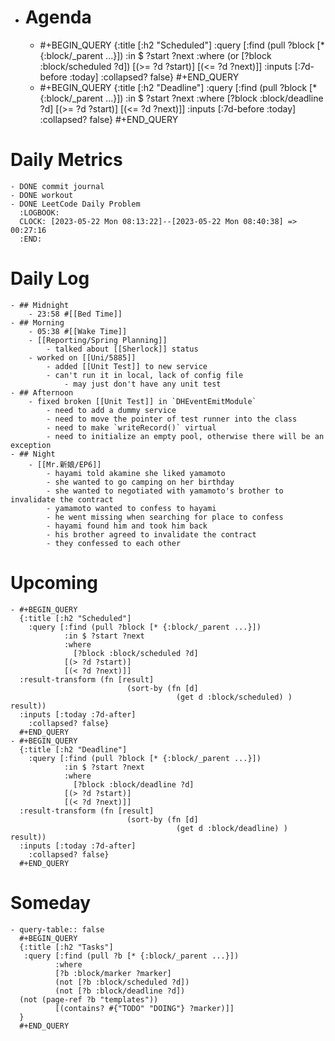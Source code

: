 - # Agenda
	- #+BEGIN_QUERY
	  {:title [:h2 "Scheduled"]
	    :query [:find (pull ?block [* {:block/_parent ...}])
	            :in $ ?start ?next
	            :where
	            (or
	              [?block :block/scheduled ?d])
	            [(>= ?d ?start)]
	            [(<= ?d ?next)]]
	  :inputs [:7d-before :today]
	    :collapsed? false}
	  #+END_QUERY
	- #+BEGIN_QUERY
	  {:title [:h2 "Deadline"]
	    :query [:find (pull ?block [* {:block/_parent ...}])
	            :in $ ?start ?next
	            :where
	              [?block :block/deadline ?d]
	            [(>= ?d ?start)]
	            [(<= ?d ?next)]]
	    :inputs [:7d-before :today]
	    :collapsed? false}
	  #+END_QUERY
# Daily Metrics
	- DONE commit journal
	- DONE workout
	- DONE LeetCode Daily Problem
	  :LOGBOOK:
	  CLOCK: [2023-05-22 Mon 08:13:22]--[2023-05-22 Mon 08:40:38] =>  00:27:16
	  :END:
# Daily Log
	- ## Midnight
		- 23:58 #[[Bed Time]]
	- ## Morning
		- 05:38 #[[Wake Time]]
		- [[Reporting/Spring Planning]]
			- talked about [[Sherlock]] status
		- worked on [[Uni/5885]]
			- added [[Unit Test]] to new service
			- can't run it in local, lack of config file
				- may just don't have any unit test
	- ## Afternoon
		- fixed broken [[Unit Test]] in `DHEventEmitModule`
			- need to add a dummy service
			- need to move the pointer of test runner into the class
			- need to make `writeRecord()` virtual
			- need to initialize an empty pool, otherwise there will be an exception
	- ## Night
		- [[Mr.新娘/EP6]]
			- hayami told akamine she liked yamamoto
			- she wanted to go camping on her birthday
			- she wanted to negotiated with yamamoto's brother to invalidate the contract
			- yamamoto wanted to confess to hayami
			- he went missing when searching for place to confess
			- hayami found him and took him back
			- his brother agreed to invalidate the contract
			- they confessed to each other
# Upcoming
	- #+BEGIN_QUERY
	  {:title [:h2 "Scheduled"]
	    :query [:find (pull ?block [* {:block/_parent ...}])
	            :in $ ?start ?next
	            :where
	              [?block :block/scheduled ?d]
	            [(> ?d ?start)]
	            [(< ?d ?next)]]
	  :result-transform (fn [result]
	                          (sort-by (fn [d]
	                                     (get d :block/scheduled) ) result))    
	  :inputs [:today :7d-after]
	    :collapsed? false}
	  #+END_QUERY
	- #+BEGIN_QUERY
	  {:title [:h2 "Deadline"]
	    :query [:find (pull ?block [* {:block/_parent ...}])
	            :in $ ?start ?next
	            :where
	              [?block :block/deadline ?d]
	            [(> ?d ?start)]
	            [(< ?d ?next)]]
	  :result-transform (fn [result]
	                          (sort-by (fn [d]
	                                     (get d :block/deadline) ) result))    
	  :inputs [:today :7d-after]
	    :collapsed? false}
	  #+END_QUERY
# Someday
	- query-table:: false
	  #+BEGIN_QUERY
	  {:title [:h2 "Tasks"]
	   :query [:find (pull ?b [* {:block/_parent ...}])
	          :where
	          [?b :block/marker ?marker]
	          (not [?b :block/scheduled ?d])
	          (not [?b :block/deadline ?d])
	  (not (page-ref ?b "templates"))
	          [(contains? #{"TODO" "DOING"} ?marker)]]
	  }
	  #+END_QUERY